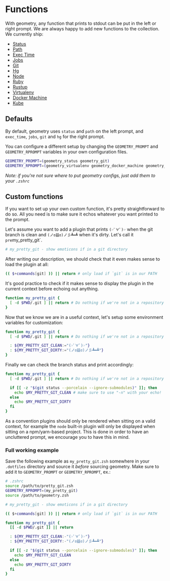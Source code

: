 # Functions

With geometry, any function that prints to stdout can be put in the left or right prompt. We are always happy to add new functions to the collection. We currently ship:

* [Status](/functions/geometry_status.zsh)
* [Path](/functions/geometry_path.zsh)
* [Exec Time](/functions/geometry_exec_time.zsh)
* [Jobs](/functions/geometry_jobs.zsh)
* [Git](/functions/geometry_git.zsh)
* [Hg](/functions/geometry_hg.zsh)
* [Node](/functions/geometry_node.zsh)
* [Ruby](/functions/geometry_ruby.zsh)
* [Rustup](/functions/geometry_rustup.zsh)
* [Virtualenv](/functions/geometry_virtualenv.zsh)
* [Docker Machine](/functions/geometry_docker_machine.zsh)
* [Kube](/functions/geometry_kube.zsh)

## Defaults

By default, geometry uses `status` and `path` on the left prompt, and `exec_time`, `jobs`, `git` and `hg` for the right prompt.

You can configure a different setup by changing the `GEOMETRY_PROMPT` and `GEOMETRY_RPROMPT` variables in your own configuration files.

```sh
GEOMETRY_PROMPT=(geometry_status geometry_git)
GEOMETRY_RPROMPT=(geometry_virtualenv geometry_docker_machine geometry_exec_time geometry_hg geometry_rustup)
```

*Note: if you're not sure where to put geometry configs, just add them to your `.zshrc`*

## Custom functions

If you want to set up your own custom function, it's pretty straightforward to do
so. All you need is to make sure it echos whatever you want printed to the prompt.

Let's assume you want to add a plugin that prints `(☞ﾟ∀ﾟ)☞` when the git branch
is clean and `(ノಠ益ಠ)ノ彡┻━┻` when it's dirty. Let's call it `pre`my_pretty_git`.

```zsh
# my_pretty_git - show emoticons if in a git directory
```

After writing our description, we should check that it even makes sense to load the plugin at all:

```zsh
(( $+commands[git] )) || return # only load if `git` is in our PATH
```

It's good practice to check if it makes sense to display the plugin in the current context before echoing out anything.

```sh
function my_pretty_git {
  [ -d $PWD/.git ] || return # Do nothing if we're not in a repository
}
```

Now that we know we are in a useful context, let's setup some environment variables for customization:

```sh
function my_pretty_git {
  [ -d $PWD/.git ] || return # Do nothing if we're not in a repository

  : ${MY_PRETTY_GIT_CLEAN:="(☞ﾟ∀ﾟ)☞"}
  : ${MY_PRETTY_GIT_DIRTY:="(ノಠ益ಠ)ノ彡┻━┻"}
}
```

Finally we can check the branch status and print accordingly:

```sh
function my_pretty_git {
  [ -d $PWD/.git ] || return # Do nothing if we're not in a repository

  if [[ -z "$(git status --porcelain --ignore-submodules)" ]]; then
    echo $MY_PRETTY_GIT_CLEAN # make sure to use "-n" with your echo!
  else
    echo $MY_PRETTY_GIT_DIRTY
  fi
}
```

As a convention plugins should only be rendered when sitting on a valid context,
for example the `node` built-in plugin will only be displayed when sitting on a
npm/yarn-based project. This is done in order to have an uncluttered prompt, we
encourage you to have this in mind.

### Full working example

Save the following example as `my_pretty_git.zsh` somewhere in your `.dotfiles`
directory and source it _before_ sourcing geometry. Make sure to add it to `GEOMETRY_PROMPT` or `GEOMETRY_RPROMPT`, ex.:

```sh
# .zshrc
source /path/to/pretty_git.zsh
GEOMETRY_RPROMPT=(my_pretty_git)
source /path/to/geometry.zsh
```

```sh
# my_pretty_git - show emoticons if in a git directory

(( $+commands[git] )) || return # only load if `git` is in our PATH

function my_pretty_git {
  [[ -d $PWD/.git ]] || return

  : ${MY_PRETTY_GIT_CLEAN:-"(☞ﾟ∀ﾟ)☞"}
  : ${MY_PRETTY_GIT_DIRTY:-"(ノಠ益ಠ)ノ彡┻━┻"}

  if [[ -z "$(git status --porcelain --ignore-submodules)" ]]; then
    echo $MY_PRETTY_GIT_CLEAN
  else
    echo $MY_PRETTY_GIT_DIRTY
  fi
}
```
